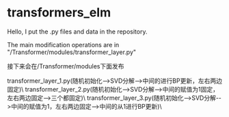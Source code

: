 # transformers_elm
Hello, I put the .py files and data in the repository.

The main modification operations are in "/Transformer/modules/transformer_layer.py"

接下来会在/Transformer/modules下面发布

transformer_layer_1.py(随机初始化-->SVD分解-->中间的进行BP更新，左右两边固定)\\
transformer_layer_2.py(随机初始化-->SVD分解-->中间的赋值为1固定，左右两边固定-->三个都固定)\\
transformer_layer_3.py(随机初始化-->SVD分解-->中间的赋值为1，左右两边固定-->中间的从1进行BP更新)\\
